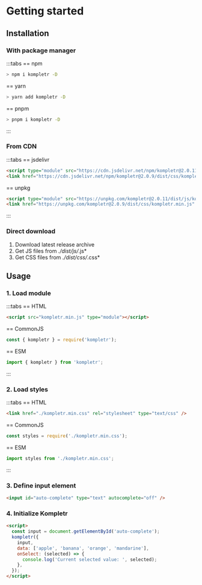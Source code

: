 # Getting started

## Installation

### With package manager

:::tabs
== npm
```bash
> npm i kompletr -D
```
== yarn
```bash
> yarn add kompletr -D
```
== pnpm
```bash
> pnpm i kompletr -D
```
:::

### From CDN

:::tabs
== jsdelivr
```html
<script type="module" src="https://cdn.jsdelivr.net/npm/kompletr@2.0.11/dist/js/kompletr.min.js"></script>
<link href="https://cdn.jsdelivr.net/npm/kompletr@2.0.9/dist/css/kompletr.min.js" rel="stylesheet" type="text/css" />
```
== unpkg
```html
<script type="module" src="https://unpkg.com/kompletr@2.0.11/dist/js/kompletr.min.js"></script>
<link href="https://unpkg.com/kompletr@2.0.9/dist/css/kompletr.min.js" rel="stylesheet" type="text/css" />
```
:::

### Direct download

1. Download latest release archive
2. Get JS files from *./dist/js/*.js*
3. Get CSS files from *./dist/css/*.css*

## Usage

### 1. Load module

:::tabs
== HTML
```html
<script src="kompletr.min.js" type="module"></script>
```
== CommonJS
```javascript
const { kompletr } = require('kompletr');
```
== ESM
```javascript
import { kompletr } from 'kompletr';
```
:::

### 2. Load styles

:::tabs
== HTML
```html
<link href="./kompletr.min.css" rel="stylesheet" type="text/css" />
```
== CommonJS
```javascript
const styles = require('./kompletr.min.css');
```
== ESM
```javascript
import styles from './kompletr.min.css';
```
:::

### 3. Define input element

```html
<input id="auto-complete" type="text" autocomplete="off" />
```

### 4. Initialize Kompletr

```html
<script>
  const input = document.getElementById('auto-complete');
  kompletr({
    input,
    data: ['apple', 'banana', 'orange', 'mandarine'],
    onSelect: (selected) => {
      console.log('Current selected value: ', selected);
    },
  });
</script>
```
